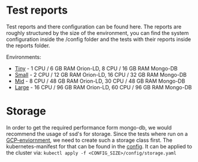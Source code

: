 # Test reports

Test reports and there configuration can be found here. The reports are roughly structured by the size of the
environment, you can find the system configuration inside the /config folder and the tests with their reports inside the
reports folder.

Environments:

-   [Tiny](tiny) - 1 CPU / 6 GB RAM Orion-LD, 8 CPU / 16 GB RAM Mongo-DB
-   [Small](small) - 2 CPU / 12 GB RAM Orion-LD, 16 CPU / 32 GB RAM Mongo-DB
-   [Mid](mid) - 8 CPU / 48 GB RAM Orion-LD, 30 CPU / 48 GB RAM Mongo-DB
-   [Large](large) - 16 CPU / 96 GB RAM Orion-LD, 60 CPU / 96 GB RAM Mongo-DB

# Storage

In order to get the required performance form mongo-db, we would recommend the usage of ssd's for storage. Since the
tests where run on a [GCP-enviornment](https://cloud.google.com), we need to create such a storage class first. The
kubernetes-manifest for that can be found in the [config](small/config/storage-class.yaml). It can be applied to the
cluster via: `kubectl apply -f <CONFIG_SIZE>/config/storage.yaml `
